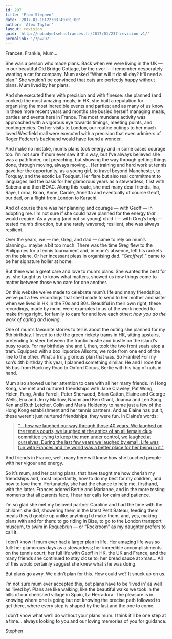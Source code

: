 ```yaml
---
id: 297
title: 'From Stephen'
date: '2017-01-18T22:03:40+01:00'
author: 'Alex Taylor'
layout: revision
guid: 'http://nobodyelsehasfrances.fr/2017/01/237-revision-v1/'
permalink: '/?p=297'
---
```


Frances, Frankie, Mum…

She was a person who made plans. Back when we were living in the UK — in our beautiful Old Bridge Cottage, by the river — I remember desperately wanting a cat for company. Mum asked “What will it do all day? It’ll need a plan.” She wouldn’t be convinced that cats are perfectly happy without plans. Mum lived by her plans.

And she executed them with precision and with finesse: she planned (and cooked) the most amazing meals; in HK, she built a reputation for organising the most incredible events and parties; and as many of us know in these more recent years and months she busied herself managing meals, parties and events here in France. The most mundane activity was approached with a vigorous eye towards timings, meeting points, and contingencies. On her visits to London, our routine outings to her much loved Westfield mall were executed with a precision that even admirers of Roger Federer’s backhand would have found a wonder.

And make no mistake, mum’s plans took energy and in some cases courage too. I’m not sure if mum ever saw it this way, but I’ve always believed she was a pathfinder, not preaching, but showing the way through getting things done, through moving, always moving… Her training and hard work at tennis gave her the opportunity, as a young girl, to travel beyond Manchester, to Torquay, and the exotic Le Touquet. Her flare but also real commitment to languages laid the basis for her glamorous years as a stewardess, first with Sabena and then BOAC. Along this route, she met many dear friends, Ina, Raye, Lorna, Brian, Anne, Carole, Annetta and eventually of course Geoff, our dad, on a flight from London to Karachi.

And of course there was her planning and courage — with Geoff — in adopting me. I’m not sure if she could have planned for the energy *that* would require. As a young (and not so young) child I — with Greg’s help — tested mum’s direction, but she rarely wavered; resilient, she was always resilient.

Over the years, we — me, Greg, and dad — came to rely on mum’s planning… maybe a bit too much. There was the time Greg flew to the Philippines for a tennis tournament and, in mum’s absence, left his rackets on the plane. Or her incessant pleas in organising dad. “*Geoffrey*!!” came to be her signature holler at home.

But there was a great care and love to mum’s plans. She wanted the best for us, she taught us to know what matters, showed us *how* things come to matter between those who care for one another.

On this website we’ve made to celebrate mum’s life and many friendships, we’ve put a few recordings that she’d made to send to her mother and sister when we lived in HK in the 70s and 80s. Beautiful in their own right, these recordings, made by mum, were examples to us of the work needed to make things right, for family to care for and love each other: *how you do the work of caring and loving*.

One of mum’s favourite stories to tell is about the outing she planned for my 6th birthday. I loved to ride the green rickety trams in HK, sitting upstairs, pretending to steer between the frantic hustle and bustle on the island’s busy roads. For my birthday she and I, then, took the two front seats atop a tram. Equipped with a box liquorice Allsorts, we rode from one end of the line to the other. What a truly glorious plan that was. So Frankie! For my son’s 4th birthday this year, I planned something similar. He and I rode the 55 bus from Hackney Road to Oxford Circus, Bertie with his bag of nuts in hand.

Mum also showed us her attention to care with all her many friends. In Hong Kong, she met and nurtured friendships with Jane Crawley, Pat Wong, Helen, Fung, Anita Farrell, Peter Sherwood, Brian Catton, Elaine and George Wells, Ena and Jerry Marlow, Naomi and Ken Grant, Joanna and Len Sang, Ken and Ruth Letcher, Colin and Maria Holdenby to name just a few of the Hong Kong establishment and her tennis partners. And as Elaine has put it, these weren’t just nurtured friendships, they were fun. In Elaine’s words:

> [“… how we laughed our way through those 40 years. We laughed on the tennis courts, we laughed at the antics of an all female club committee trying to keep the men under control, we laughed at ourselves. During the last few years we laughed by email. Life was fun with Frances and my world was a better place for her being in it.”](http://nobodyelsehasfrances.fr/#comment-13)

And friends in France, well, many here will know how she touched people with her vigour and energy.

So it’s mum, and her caring plans, that have taught me how cherish my friendships and, most importantly, how to do my best for my children, and how to love them. Fortunately, she had the chance to help me, firsthand, with the latter. Frances adored Bertie and Marianne, and in the more testing moments that all parents face, I hear her calls for calm and patience.

I’m so glad she met my beloved partner Caroline and had the time with the children she did, showering them in the latest Petit Bateau, feeding them meals they’d gobble up unlike anything I’d make them, and, yes, making plans with and for them: to go riding in Bize, to go to the London transport museum, to swim in Roquebrun — or “Rockroom” as my daughter prefers to call it.

I don’t know if mum ever had a larger plan in life. Her amazing life was so full: her glamorous days as a stewardess; her incredible accomplishments on the tennis court; her full life with Geoff in HK, the UK and France, and the many friends she continued to stay close to; her bread sauce at xmas… All of this would certainly suggest she knew what she was doing.

But plans go awry. We didn’t plan for this. How could we? It snuck up on us.

I’m not sure mum ever accepted this, but plans have to be ‘lived in’ as well as ‘lived by’. Plans are like walking, like the beautiful walks we took in the hills of our cherished village in Spain, La Herradura. The pleasure is in knowing where one is going but not knowing the precise path followed to get there, where every step is shaped by the last and the one to come.

I don’t know what we’ll do without your plans mum. I think it’ll be one step at a time… always looking to you and our loving memories of you for guidance.

[Stephen](https://ast.io)